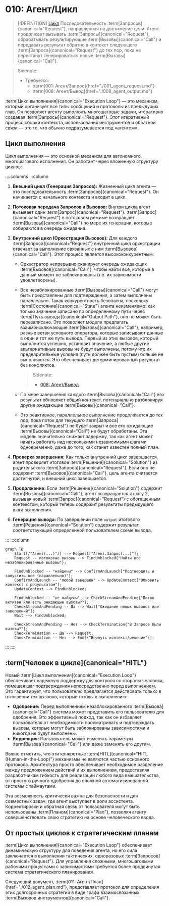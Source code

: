 # 010: Агент/Цикл

> [!DEFINITION] [Цикл](./000_glossary.md)
> Последовательность :term[Запросов]{canonical="Request"}, направленная на достижение цели. Агент продолжает вызывать :term[Запросы]{canonical="Request"}, обрабатывать результирующие :term[Вызовы]{canonical="Call"} и передавать результат обратно в контекст следующего :term[Запроса]{canonical="Request"} до тех пор, пока не перестанут генерироваться новые :term[Вызовы]{canonical="Call"}.

> Sidenote:
> - Требуется:
>   - :term[001: Агент/Запрос]{href="./001_agent_request.md"}
>   - :term[008: Агент/Вывод]{href="./008_agent_output.md"}

:term[Цикл выполнения]{canonical="Execution Loop"} — это механизм, который организует все типы сообщений и протоколы из предыдущих глав. Он позволяет агенту выполнять многошаговые задачи, итеративно создавая :term[Запросы]{canonical="Request"}. Этот итеративный процесс сборки контекста, использования инструментов и обратной связи — это то, что обычно подразумевается под «агентом».

## Цикл выполнения

Цикл выполнения — это основной механизм для автономного, многошагового исполнения. Он работает через вложенную структуру циклов:

::::columns
:::column

1.  **Внешний цикл (Генерация Запросов):** Жизненный цикл агента — это последовательность :term[Запросов]{canonical="Request"}. Он начинается с начального контекста и входит в цикл.
2.  **Потоковая передача Запросов и Вызовов:** Внутри цикла агент вызывает один :term[Запрос]{canonical="Request"}. :term[Запрос]{canonical="Request"} в потоковом режиме возвращает :term[Вызовы]{canonical="Call"} по мере их генерации, которые собираются в очередь ожидания.
3.  **Внутренний цикл (Оркестрация Вызовов):** Для каждого :term[Запроса]{canonical="Request"} внутренний цикл оркестрации отвечает за выполнение связанных с ним :term[Вызовов]{canonical="Call"}. Этот процесс является высококонкурентным:
    - Оркестратор непрерывно сканирует очередь ожидающих :term[Вызовов]{canonical="Call"}, чтобы найти все, которые в данный момент не заблокированы (т.е. их зависимости удовлетворены).
    - Все незаблокированные :term[Вызовы]{canonical="Call"} могут быть представлены для подтверждения, а затем выполнены параллельно. Такая конкурентность безопасна, поскольку :term[Состояние]{canonical="State"} агента неизменяемо: как только значение записано по определенному пути через :term[Путь вывода]{canonical="Output Path"}, оно не может быть перезаписано. Это позволяет модели предлагать взаимоисключающие :term[Вызовы]{canonical="Call"}, например, разные ветви условного оператора, которые записывают данные в один и тот же путь вывода. Первый из этих вызовов, который выполнится успешно, установит значение, а любые другие альтернативные вызовы не будут выполнены, потому что их предварительные условия (путь должен быть пустым) больше не выполняются. Это обеспечивает детерминированный результат без конфликтов.

      > Sidenote:
      > - [008: Агент/Вывод](./008_agent_output.md)

    - По мере завершения каждого :term[Вызова]{canonical="Call"} его результат обновляет общий контекст, потенциально разблокируя другие ожидающие :term[Вызовы]{canonical="Call"}.
    - Это реактивное, параллельное выполнение продолжается до тех пор, пока поток для текущего :term[Запроса]{canonical="Request"} не будет закрыт и все его ожидающие :term[Вызовы]{canonical="Call"} не будут обработаны. Эта модель значительно снижает задержку, так как агент может начать работать над несколькими независимыми шагами одновременно, даже до того, как станет известен полный план.

4.  **Проверка завершения:** Как только внутренний цикл завершается, агент проверяет итоговое :term[Решение]{canonical="Solution"} из родительского :term[Запроса]{canonical="Request"}. Если оно не содержит :term[Вызовов]{canonical="Call"}, цель агента считается достигнутой, и внешний цикл завершается.
5.  **Продолжение:** Если :term[Решение]{canonical="Solution"} содержит :term[Вызовы]{canonical="Call"}, агент возвращается к шагу 2, вызывая новый :term[Запрос]{canonical="Request"} с обогащенным контекстом, который теперь содержит результаты предыдущего шага выполнения.
6.  **Генерация вывода:** По завершении поле `output` итогового :term[Решения]{canonical="Solution"} содержит результат, соответствующий определенной пользователем схеме вывода.

:::
:::column

```mermaid
graph TD
    Start[/"Агент(...)"/] --> Request["Агент.Запрос(...)"];
    Request -- потоковые вызовы --> FindUnblocked{"Найти все незаблокированные вызовы"};

    FindUnblocked -- "найдены" --> ConfirmAndLaunch["Подтвердить и запустить все (параллельно)"];
    ConfirmAndLaunch -- "любой завершен" --> UpdateContext["Обновить контекст с результатом"];
    UpdateContext --> FindUnblocked;

    FindUnblocked -- "не найдены" --> CheckStreamAndPending{"Поток активен или есть ожидающие вызовы?"};
    CheckStreamAndPending -- Да --> Wait["Ожидание новых вызовов или завершений"];
    Wait --> FindUnblocked;

    CheckStreamAndPending -- Нет --> CheckTermination{"В Запросе были вызовы?"};
    CheckTermination -- Да --> Request;
    CheckTermination -- Нет --> End[\"Вернуть контекст/решение"\];
```

:::
::::

## :term[Человек в цикле]{canonical="HITL"}

Новый :term[Цикл выполнения]{canonical="Execution Loop"} обеспечивает надежную поддержку для контроля со стороны человека, помещая шаг подтверждения непосредственно перед выполнением. Это гарантирует, что пользователю предлагается действовать только в отношении тех вызовов, которые готовы к выполнению:

- **Одобрение:** Перед выполнением незаблокированного :term[Вызова]{canonical="Call"} система может представить его пользователю для одобрения. Это эффективный подход, так как он избавляет пользователя от необходимости просматривать и подтверждать вызовы, которые могут быть заблокированы зависимостями и никогда не будут выполнены.
- **Коррекция:** Пользователь может изменять параметры :term[Вызова]{canonical="Call"} или даже заменять его другим.

Важно отметить, что эти конкретные :term[HITL]{canonical="HITL (Human-in-the-Loop)"} механизмы не являются частью основного протокола. Архитектура просто обеспечивает необходимое разделение между предложением действий и их выполнением, предоставляя разработчикам гибкость для реализации любого вида вмешательства, от простого ручного одобрения до сложной автоматизированной системы с таймаутами.

Эта возможность критически важна для безопасности и для совместных задач, где агент выступает в роли ассистента. Корректировки и обратная связь от пользователя могут быть использованы :term[Планом]{canonical="Plan"}, позволяя агенту совершенствовать свою стратегию на основе человеческого ввода.

## От простых циклов к стратегическим планам

:term[Цикл выполнения]{canonical="Execution Loop"} обеспечивает динамическую структуру для поведения агента, но его сила заключается в выполнении тактических, одноразовых :term[Запросов]{canonical="Request"}. Для управления сложными, многошаговыми рабочими процессами с зависимостями требуется более продвинутая система стратегического планирования.

Следующий документ, :term[011: Агент/План]{href="./012_agent_plan.md"}, представляет протокол для определения этих долгосрочных стратегий в виде графа взаимосвязанных :term[Вызовов инструментов]{canonical="Call"}.
